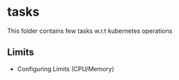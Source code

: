 # tasks
This folder contains few tasks w.r.t kubernetes operations

## Limits 
- Configuring Limits (CPU/Memory)
